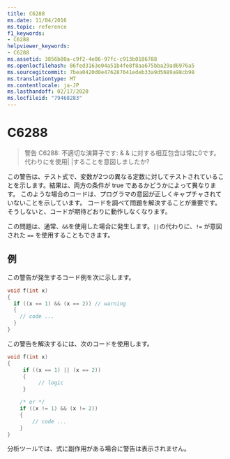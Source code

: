 ```yaml
---
title: C6288
ms.date: 11/04/2016
ms.topic: reference
f1_keywords:
- C6288
helpviewer_keywords:
- C6288
ms.assetid: 3856b80a-c9f2-4e86-97fc-c913b0186788
ms.openlocfilehash: 86fed3163e04a51b4fe8f8aa675bba29ad6976a5
ms.sourcegitcommit: 7bea0420d0e476287641edeb33a9d5689a98cb98
ms.translationtype: MT
ms.contentlocale: ja-JP
ms.lasthandoff: 02/17/2020
ms.locfileid: "79468283"
---
```

# <a name="c6288"></a>C6288

> 警告 C6288: 不適切な演算子です: & & に対する相互包含は常に0です。 代わりにを使用&#124; &#124;することを意図しましたか?

この警告は、テスト式で、変数が2つの異なる定数に対してテストされていることを示します。結果は、両方の条件が true であるかどうかによって異なります。 このような場合のコードは、プログラマの意図が正しくキャプチャされていないことを示しています。 コードを調べて問題を解決することが重要です。そうしないと、コードが期待どおりに動作しなくなります。

この問題は、通常、`&&`を使用した場合に発生します。`||`の代わりに、`!=` が意図された `==` を使用することもできます。

## <a name="example"></a>例

この警告が発生するコード例を次に示します。

```cpp
void f(int x)
{
  if ((x == 1) && (x == 2)) // warning
  {
    // code ...
  }
}
```

この警告を解決するには、次のコードを使用します。

```cpp
void f(int x)
{
     if ((x == 1) || (x == 2))
     {
          // logic
     }

    /* or */
    if ((x != 1) && (x != 2))
    {
        // code ...
    }
}
```

分析ツールでは、式に副作用がある場合に警告は表示されません。
